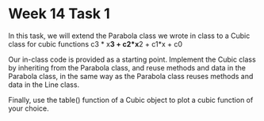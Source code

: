 # Week 14 Task 1

In this task, we will extend the Parabola class we wrote in class to a Cubic class for cubic functions c3 * x**3 + c2*x**2 + c1*x + c0

Our in-class code is provided as a starting point. Implement the Cubic class by inheriting from the Parabola class, and reuse methods and data in the Parabola class, in the same way as the Parabola class reuses methods and data in the Line class.

Finally, use the table() function of a Cubic object to plot a cubic function of your choice.
